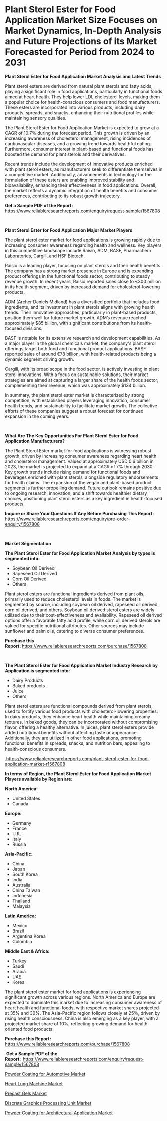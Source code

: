 <p><h1>Plant Sterol Ester for Food Application Market Size Focuses on Market Dynamics, In-Depth Analysis and Future Projections of its Market Forecasted for Period from 2024 to 2031</h1></p><p><strong>Plant Sterol Ester for Food Application Market Analysis and Latest Trends</strong></p>
<p><p>Plant sterol esters are derived from natural plant sterols and fatty acids, playing a significant role in food applications, particularly in functional foods aimed at heart health. They help lower LDL cholesterol levels, making them a popular choice for health-conscious consumers and food manufacturers. These esters are incorporated into various products, including dairy products, spreads, and snacks, enhancing their nutritional profiles while maintaining sensory qualities.</p><p>The Plant Sterol Ester for Food Application Market is expected to grow at a CAGR of 10.7% during the forecast period. This growth is driven by an increasing awareness of cholesterol management, rising incidences of cardiovascular diseases, and a growing trend towards healthful eating. Furthermore, consumer interest in plant-based and functional foods has boosted the demand for plant sterols and their derivatives.</p><p>Recent trends include the development of innovative products enriched with plant sterol esters, as manufacturers seek to differentiate themselves in a competitive market. Additionally, advancements in technology for the formulation of these esters are enabling improved stability and bioavailability, enhancing their effectiveness in food applications. Overall, the market reflects a dynamic integration of health benefits and consumer preferences, contributing to its robust growth trajectory.</p></p>
<p><strong>Get a Sample PDF of the Report:&nbsp;</strong> <a href="https://www.reliableresearchreports.com/enquiry/request-sample/1567808?utm_campaign=8&utm_medium=2&utm_source=Github&utm_content=ia&utm_term=07122024&utm_id=plant-sterol-ester-for-food-application">https://www.reliableresearchreports.com/enquiry/request-sample/1567808</a></p>
<p>&nbsp;</p>
<p><strong>Plant Sterol Ester for Food Application Major Market Players</strong></p>
<p><p>The plant sterol ester market for food applications is growing rapidly due to increasing consumer awareness regarding health and wellness. Key players in this competitive landscape include Raisio, ADM, BASF, Pharmachem Laboratories, Cargill, and HSF Biotech.</p><p>Raisio is a leading player, focusing on plant sterols and their health benefits. The company has a strong market presence in Europe and is expanding product offerings in the functional foods sector, contributing to steady revenue growth. In recent years, Raisio reported sales close to €300 million in its health segment, driven by increased demand for cholesterol-lowering products.</p><p>ADM (Archer Daniels Midland) has a diversified portfolio that includes food ingredients, and its investment in plant sterols aligns with growing health trends. Their innovative approaches, particularly in plant-based products, position them well for future market growth. ADM’s revenue reached approximately $85 billion, with significant contributions from its health-focused divisions.</p><p>BASF is notable for its extensive research and development capabilities. As a major player in the global chemicals market, the company's plant sterol offerings target both food and functional product applications. BASF reported sales of around €78 billion, with health-related products being a dynamic segment driving growth.</p><p>Cargill, with its broad scope in the food sector, is actively investing in plant sterol innovations. With a focus on sustainable solutions, their market strategies are aimed at capturing a larger share of the health foods sector, complementing their revenue, which was approximately $134 billion.</p><p>In summary, the plant sterol ester market is characterized by strong competition, with established players leveraging innovation, consumer health trends, and sustainability to facilitate market growth. The collective efforts of these companies suggest a robust forecast for continued expansion in the coming years.</p></p>
<p>&nbsp;</p>
<p><strong>What Are The Key Opportunities For Plant Sterol Ester for Food Application Manufacturers?</strong></p>
<p><p>The Plant Sterol Ester market for food applications is witnessing robust growth, driven by increasing consumer awareness regarding heart health and cholesterol management. Valued at approximately USD 0.6 billion in 2023, the market is projected to expand at a CAGR of 7% through 2030. Key growth trends include rising demand for functional foods and beverages enriched with plant sterols, alongside regulatory endorsements for health claims. The expansion of the vegan and plant-based product segments is further propelling demand. Future outlook remains positive due to ongoing research, innovation, and a shift towards healthier dietary choices, positioning plant sterol esters as a key ingredient in health-focused products.</p></p>
<p><strong>Inquire or Share Your Questions If Any Before Purchasing This Report:</strong> <a href="https://www.reliableresearchreports.com/enquiry/pre-order-enquiry/1567808?utm_campaign=8&utm_medium=2&utm_source=Github&utm_content=ia&utm_term=07122024&utm_id=plant-sterol-ester-for-food-application">https://www.reliableresearchreports.com/enquiry/pre-order-enquiry/1567808</a></p>
<p>&nbsp;</p>
<p><strong>Market Segmentation</strong></p>
<p><strong>The Plant Sterol Ester for Food Application Market Analysis by types is segmented into:</strong></p>
<p><ul><li>Soybean Oil Derived</li><li>Rapeseed Oil Derived</li><li>Corn Oil Derived</li><li>Others</li></ul></p>
<p><p>Plant sterol esters are functional ingredients derived from plant oils, primarily used to reduce cholesterol levels in foods. The market is segmented by source, including soybean oil derived, rapeseed oil derived, corn oil derived, and others. Soybean oil derived sterol esters are widely utilized due to their cost-effectiveness and availability. Rapeseed oil derived options offer a favorable fatty acid profile, while corn oil derived sterols are valued for specific nutritional attributes. Other sources may include sunflower and palm oils, catering to diverse consumer preferences.</p></p>
<p><strong>Purchase this Report:&nbsp;</strong><a href="https://www.reliableresearchreports.com/purchase/1567808?utm_campaign=8&utm_medium=2&utm_source=Github&utm_content=ia&utm_term=07122024&utm_id=plant-sterol-ester-for-food-application">https://www.reliableresearchreports.com/purchase/1567808</a></p>
<p>&nbsp;</p>
<p><strong>The Plant Sterol Ester for Food Application Market Industry Research by Application is segmented into:</strong></p>
<p><ul><li>Dairy Products</li><li>Baked products</li><li>Juice</li><li>Others</li></ul></p>
<p><p>Plant sterol esters are functional compounds derived from plant sterols, used to fortify various food products with cholesterol-lowering properties. In dairy products, they enhance heart health while maintaining creamy textures. In baked goods, they can be incorporated without compromising flavor, offering a healthy alternative. In juices, plant sterol esters provide added nutritional benefits without affecting taste or appearance. Additionally, they are utilized in other food applications, promoting functional benefits in spreads, snacks, and nutrition bars, appealing to health-conscious consumers.</p></p>
<p><a href="https://www.reliableresearchreports.com/plant-sterol-ester-for-food-application-market-r1567808?utm_campaign=8&utm_medium=2&utm_source=Github&utm_content=ia&utm_term=07122024&utm_id=plant-sterol-ester-for-food-application">&nbsp;https://www.reliableresearchreports.com/plant-sterol-ester-for-food-application-market-r1567808</a></p>
<p><strong>In terms of Region, the Plant Sterol Ester for Food Application Market Players available by Region are:</strong></p>
<p>
    <p> <strong> North America: </strong>
        <ul>
            <li>United States</li>
            <li>Canada</li>
        </ul>
        </p> 
    <p> <strong> Europe: </strong>
        <ul>
            <li>Germany</li>
            <li>France</li>
            <li>U.K.</li>
            <li>Italy</li>
            <li>Russia</li>
        </ul>
        </p> 
    <p> <strong> Asia-Pacific: </strong>
        <ul>
            <li>China</li>
            <li>Japan</li>
            <li>South Korea</li>
            <li>India</li>
            <li>Australia</li>
            <li>China Taiwan</li>
            <li>Indonesia</li>
            <li>Thailand</li>
            <li>Malaysia</li>
        </ul>
        </p> 
    <p> <strong> Latin America: </strong>
        <ul>
            <li>Mexico</li>
            <li>Brazil</li>
            <li>Argentina Korea</li>
            <li>Colombia</li>
        </ul>
        </p> 
    <p> <strong> Middle East & Africa: </strong>
        <ul>
            <li>Turkey</li>
            <li>Saudi</li>
            <li>Arabia</li>
            <li>UAE</li>
            <li>Korea</li>
        </ul>
    </p>
    </p>
<p><p>The plant sterol ester market for food applications is experiencing significant growth across various regions. North America and Europe are expected to dominate this market due to increasing consumer awareness of heart health and functional foods, with respective market shares projected at 35% and 30%. The Asia-Pacific region follows closely at 25%, driven by rising health consciousness. China is also emerging as a key player, with a projected market share of 10%, reflecting growing demand for health-oriented food products.</p></p>
<p><strong>Purchase this Report: </strong><a href="https://www.reliableresearchreports.com/purchase/1567808?utm_campaign=8&utm_medium=2&utm_source=Github&utm_content=ia&utm_term=07122024&utm_id=plant-sterol-ester-for-food-application">https://www.reliableresearchreports.com/purchase/1567808</a></p>
<p>&nbsp;<strong>Get a Sample PDF of the Report:&nbsp;&nbsp;</strong><a href="https://www.reliableresearchreports.com/enquiry/request-sample/1567808?utm_campaign=8&utm_medium=2&utm_source=Github&utm_content=ia&utm_term=07122024&utm_id=plant-sterol-ester-for-food-application">https://www.reliableresearchreports.com/enquiry/request-sample/1567808</a></p>
<p><strong></strong></p>
<p><p><a href="https://github.com/angelajermaine/Market-Research-Report-List-5/blob/main/powder-coating-for-automotive-market.md?utm_campaign=8&utm_medium=2&utm_source=Github&utm_content=ia&utm_term=07122024&utm_id=plant-sterol-ester-for-food-application">Powder Coating for Automotive Market</a></p><p><a href="https://www.linkedin.com/pulse/global-heart-lung-machine-market-research-report-industry-tgvre?utm_campaign=8&utm_medium=2&utm_source=Github&utm_content=ia&utm_term=07122024&utm_id=plant-sterol-ester-for-food-application">Heart Lung Machine Market</a></p><p><a href="https://www.linkedin.com/pulse/precast-gels-market-analysis-structure-size-growing-cagr-frzqe?utm_campaign=8&utm_medium=2&utm_source=Github&utm_content=ia&utm_term=07122024&utm_id=plant-sterol-ester-for-food-application">Precast Gels Market</a></p><p><a href="https://issuu.com/reportprime-2/docs/discrete-graphics-processing-unit-market-size-2030?utm_campaign=8&utm_medium=2&utm_source=Github&utm_content=ia&utm_term=07122024&utm_id=plant-sterol-ester-for-food-application">Discrete Graphics Processing Unit Market</a></p><p><a href="https://github.com/NargisHussain432/Market-Research-Report-List-1/blob/main/powder-coating-for-architectural-application-market.md?utm_campaign=8&utm_medium=2&utm_source=Github&utm_content=ia&utm_term=07122024&utm_id=plant-sterol-ester-for-food-application">Powder Coating for Architectural Application Market</a></p></p>